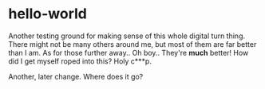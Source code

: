 # hello-world
Another testing ground for making sense of this whole digital turn thing.
There might not be many others around me, but most of them are far better than I am.
As for those further away.. Oh boy.. They're **much** better!
How did I get myself roped into this? Holy c\***p.

Another, later change. Where does it go?
